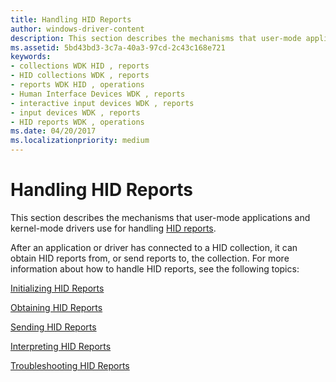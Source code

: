 ```yaml
---
title: Handling HID Reports
author: windows-driver-content
description: This section describes the mechanisms that user-mode applications and kernel-mode drivers use for handling HID reports.
ms.assetid: 5bd43bd3-3c7a-40a3-97cd-2c43c168e721
keywords:
- collections WDK HID , reports
- HID collections WDK , reports
- reports WDK HID , operations
- Human Interface Devices WDK , reports
- interactive input devices WDK , reports
- input devices WDK , reports
- HID reports WDK , operations
ms.date: 04/20/2017
ms.localizationpriority: medium
---
```


# Handling HID Reports


This section describes the mechanisms that user-mode applications and kernel-mode drivers use for handling [HID reports](introduction-to-hid-concepts.md).




After an application or driver has connected to a HID collection, it can obtain HID reports from, or send reports to, the collection. For more information about how to handle HID reports, see the following topics:

[Initializing HID Reports](initializing-hid-reports.md)

[Obtaining HID Reports](obtaining-hid-reports.md)

[Sending HID Reports](sending-hid-reports.md)

[Interpreting HID Reports](interpreting-hid-reports.md)

[Troubleshooting HID Reports](troubleshooting-hid-reports.md)

 

 




